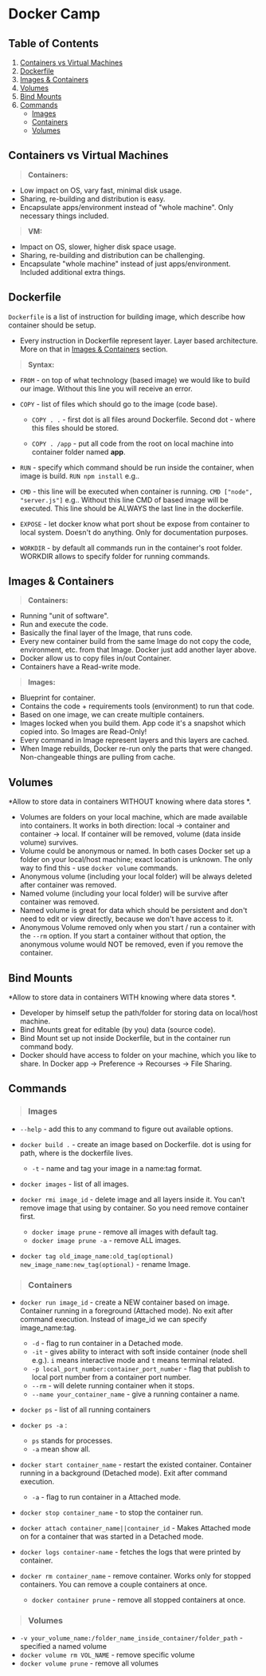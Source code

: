 # Docker Camp

## Table of Contents
1. [Containers vs Virtual Machines](#cvsvm)
2. [Dockerfile](#dockerfile)
3. [Images & Containers](#iac)
4. [Volumes](#volumes)
5. [Bind Mounts](#bind)
6. [Commands](#commands)
   - [Images](#comim)
   - [Containers](#comcon)
   - [Volumes](#comvol)

## <a name="cvsvm"></a>Containers vs Virtual Machines
>**Containers:**
- Low impact on OS, vary fast, minimal disk usage.
- Sharing, re-building and distribution is easy.
- Encapsulate apps/environment instead of "whole machine". Only necessary things included.

>**VM:**
- Impact on OS, slower, higher disk space usage.
- Sharing, re-building and distribution can be challenging.
- Encapsulate "whole machine" instead of just apps/environment. Included additional extra things.

## <a name="dockerfile"></a> Dockerfile
`Dockerfile` is a list of instruction for building image, which describe how container should be setup.
- Every instruction in Dockerfile represent layer. Layer based architecture. More on that in [Images & Containers](#iac) section.

>**Syntax:**
- `FROM` - on top of what technology (based image) we would like to build our image. Without this line you will receive an error.

- `COPY` - list of files which should go to the image (code base).
  - `COPY . .` - first dot is all files around Dockerfile. Second dot - where this files should be stored.

  - `COPY . /app` - put all code from the root on local machine into container folder named __app__.
- `RUN` - specify which command should be run inside the container, when image is build. `RUN npm install` e.g..
- `CMD` - this line will be executed when container is running. `CMD ["node", "server.js"]` e.g.. Without this line CMD of based image will be executed. This line should be ALWAYS the last line in the dockerfile.
- `EXPOSE` - let docker know what port shout be expose from container to local system. Doesn't do anything. Only for documentation purposes.
- `WORKDIR` - by default all commands run in the container's root folder. WORKDIR allows to specify folder for running commands.

## <a name="iac"></a>Images & Containers
>**Containers:**
- Running "unit of software".
- Run and execute the code.
- Basically the final layer of the Image, that runs code.
- Every new container build from the same Image do not copy the code, environment, etc. from that Image. Docker just add another layer above.
- Docker allow us to copy files in/out Container.
- Containers have a Read-write mode.

><a name="images"></a>**Images:**
- Blueprint for container.
- Contains the code + requirements tools (environment) to run that code.
- Based on one image, we can create multiple containers.
- Images locked when you build them. App code it's a snapshot which copied into. So Images are Read-Only!
- Every command in Image represent layers and this layers are cached.
- When Image rebuilds, Docker re-run only the parts that were changed. Non-changeable things are pulling from cache.

## <a name="volumes"></a>Volumes
*Allow to store data in containers WITHOUT knowing where data stores *.
- Volumes are folders on your local machine, which are made available into containers. It works in both direction: local -> container and container -> local. If container will be removed, volume (data inside volume) survives.
- Volume could be anonymous or named. In both cases Docker set up a folder on your local/host machine; exact location is unknown. The only way to find this - use `docker volume` commands.
- Anonymous volume (including your local folder) will be always deleted after container was removed.
- Named volume (including your local folder) will be survive after container was removed.
- Named volume is great for data which should be persistent and don't need to edit or view directly, because we don't have access to it.
- Anonymous Volume removed only when you start / run a container with the `--rm` option. If you start a container without that option, the anonymous volume would NOT be removed, even if you remove the container.

## <a name="bind"></a>Bind Mounts
*Allow to store data in containers WITH knowing where data stores *.
- Developer by himself setup the path/folder for storing data on local/host machine.
- Bind Mounts great for editable (by you) data (source code).
- Bind Mount set up not inside Dockerfile, but in the container run command body.
- Docker should have access to folder on your machine, which you like to share. In Docker app -> Preference -> Recourses -> File Sharing.
## <a name="commands"></a>Commands
>### <a name="comim"></a>Images
- `--help` - add this to any command to figure out available options.
- `docker build .` - create an image based on Dockerfile. dot is using for path, where is the dockerfile lives.
  - `-t` - name and tag your image in a name:tag format.

- `docker images` - list of all images.
- `docker rmi image_id` - delete image and all layers inside it. You can't remove image that using by container. So you need remove container first.
  - `docker image prune` - remove all images with default tag.
  - `docker image prune -a` - remove ALL images.


- `docker tag old_image_name:old_tag(optional) new_image_name:new_tag(optional)` - rename Image.

>### <a name="comcon"></a>Containers
- `docker run image_id` - create a NEW container based on image. Container running in a foreground (Attached mode). No exit after command execution. Instead of image_id we can specify image_name:tag.
  - `-d` - flag to run container in a Detached mode.
  - `-it` - gives ability to interact with soft inside container (node shell e.g.). `i` means interactive mode and `t` means terminal related.
  - `-p local_port_number:container_port_number` - flag that publish to local port number from a container port number.
  - `--rm` - will delete running container when it stops.
  - `--name your_container_name` - give a running container a name.


- `docker ps` - list of all running containers
- `docker ps -a` :
  - `ps` stands for processes.
  - `-a` mean show all.


- `docker start container_name` - restart the existed container. Container running in a background (Detached mode). Exit after command execution.
  - `-a` -  flag to run container in a Attached mode.
- `docker stop container_name` - to stop the container run.
- `docker attach container_name||container_id` - Makes Attached mode on for a container that was started in a Detached mode.
- `docker logs container-name` - fetches the logs that were printed by container.
- `docker rm container_name` - remove container. Works only for stopped containers. You can remove a couple containers at once.
  - `docker container prune` - remove all stopped containers at once.

>### <a name="comvol"></a>Volumes
- `-v your_volume_name:/folder_name_inside_container/folder_path` - specified a named volume
- `docker volume rm VOL_NAME` - remove specific volume
- `docker volume prune` - remove all volumes
